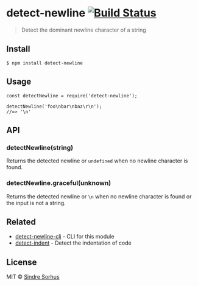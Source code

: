 detect-newline [![Build Status](https://travis-ci.org/sindresorhus/detect-newline.svg?branch=master)](https://travis-ci.org/sindresorhus/detect-newline)
========================================================================================================================================================

> Detect the dominant newline character of a string

Install
-------

    $ npm install detect-newline

Usage
-----

    const detectNewline = require('detect-newline');

    detectNewline('foo\nbar\nbaz\r\n');
    //=> '\n'

API
---

### detectNewline(string)

Returns the detected newline or `undefined` when no newline character is found.

### detectNewline.graceful(unknown)

Returns the detected newline or `\n` when no newline character is found or the input is not a string.

Related
-------

-   [detect-newline-cli](https://github.com/sindresorhus/detect-newline-cli) - CLI for this module
-   [detect-indent](https://github.com/sindresorhus/detect-indent) - Detect the indentation of code

License
-------

MIT © [Sindre Sorhus](https://sindresorhus.com)
